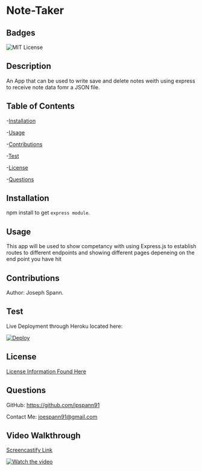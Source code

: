 # Note-Taker

## Badges
![MIT License](https://img.shields.io/badge/License-MIT-yellow.svg)

## Description
An App that can be used to write save and delete notes weith using express to receive note data fomr a JSON file.

## Table of Contents
-[Installation](#installation)

-[Usage](#usage)

-[Contributions](#contributions)

-[Test](#test)

-[License](#license)

-[Questions](#questions)


## Installation
npm install to get `express module`. 

## Usage
This app will be used to show competancy with using Express.js to establish routes to different endpoints and showing different pages depeneing on the end point you have hit

## Contributions
Author: Joseph Spann. 

## Test
Live Deployment through Heroku located here:

[![Deploy](https://www.herokucdn.com/deploy/button.svg)](https://lit-harbor-02490.herokuapp.com/)



## License
[License Information Found Here](https://choosealicense.com/licenses/mit/)

## Questions
GitHub: https://github.com/jpspann91

Contact Me: joespann91@gmail.com


## Video Walkthrough
[Screencastify Link](https://watch.screencastify.com/v/f8OteMiFy06bsoetlJo9)

[![Watch the video](https://img.youtube.com/vi/SatXhiMOOTI/maxresdefault.jpg)](https://youtu.be/SatXhiMOOTI)
